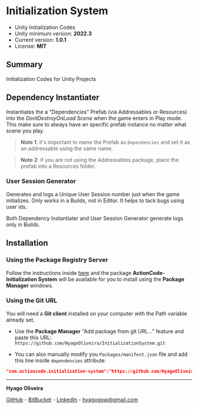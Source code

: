 # Initialization System

* Unity Initialization Codes
* Unity minimum version: **2022.3**
* Current version: **1.0.1**
* License: **MIT**

## Summary

Initialization Codes for Unity Projects

## Dependency Instantiater

Instantiates the a "Dependencies" Prefab (via Addressables or Resources) into the *DontDestroyOnLoad Scene* when the game enters in Play mode. This make sure to always have an specific prefab instance no matter what scene you play.

>**Note 1**: it's important to name the Prefab as `Dependencies` and set it as an addressable using the same name. 

>**Note 2**: if you are not using the Addressables package, place the prefab into a Resources folder.

### User Session Generator

Generates and logs a Unique User Session number just when the game initializes. Only works in a Builds, not in Editor.
It helps to tack bugs using user ids.

Both Dependency Instantiater and User Session Generator generate logs only in Builds.

## Installation

### Using the Package Registry Server

Follow the instructions inside [here](https://cutt.ly/ukvj1c8) and the package **ActionCode-Initialization System** 
will be available for you to install using the **Package Manager** windows.

### Using the Git URL

You will need a **Git client** installed on your computer with the Path variable already set. 

- Use the **Package Manager** "Add package from git URL..." feature and paste this URL: `https://github.com/HyagoOliveira/InitializationSystem.git`

- You can also manually modify you `Packages/manifest.json` file and add this line inside `dependencies` attribute: 

```json
"com.actioncode.initialization-system":"https://github.com/HyagoOliveira/InitializationSystem.git"
```

---

**Hyago Oliveira**

[GitHub](https://github.com/HyagoOliveira) -
[BitBucket](https://bitbucket.org/HyagoGow/) -
[LinkedIn](https://www.linkedin.com/in/hyago-oliveira/) -
<hyagogow@gmail.com>